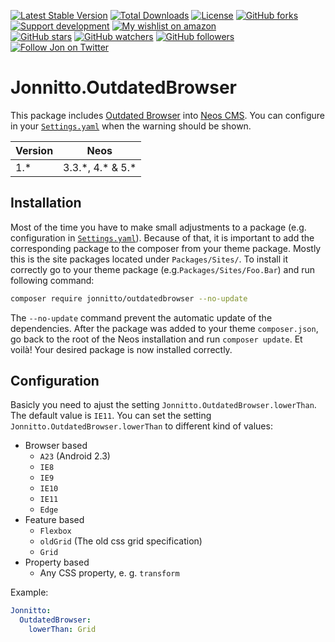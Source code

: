 [![Latest Stable Version](https://poser.pugx.org/jonnitto/outdatedbrowser/v/stable)](https://packagist.org/packages/jonnitto/outdatedbrowser)
[![Total Downloads](https://poser.pugx.org/jonnitto/outdatedbrowser/downloads)](https://packagist.org/packages/jonnitto/outdatedbrowser)
[![License](https://poser.pugx.org/jonnitto/outdatedbrowser/license)](https://packagist.org/packages/jonnitto/outdatedbrowser)
[![GitHub forks](https://img.shields.io/github/forks/jonnitto/Jonnitto.OutdatedBrowser.svg?style=social&label=Fork)](https://github.com/jonnitto/Jonnitto.OutdatedBrowser/fork)
[![Support development](https://img.shields.io/badge/Donate-PayPal-yellow.svg)](https://www.paypal.me/Jonnitto/20eur)
[![My wishlist on amazon](https://img.shields.io/badge/Wishlist-Amazon-yellow.svg)](https://www.amazon.de/hz/wishlist/ls/2WPGORAVYF39B?&sort=default)  
[![GitHub stars](https://img.shields.io/github/stars/jonnitto/Jonnitto.OutdatedBrowser.svg?style=social&label=Stars)](https://github.com/jonnitto/Jonnitto.OutdatedBrowser/stargazers)
[![GitHub watchers](https://img.shields.io/github/watchers/jonnitto/Jonnitto.OutdatedBrowser.svg?style=social&label=Watch)](https://github.com/jonnitto/Jonnitto.OutdatedBrowser/subscription)
[![GitHub followers](https://img.shields.io/github/followers/jonnitto.svg?style=social&label=Follow)](https://github.com/jonnitto/followers)
[![Follow Jon on Twitter](https://img.shields.io/twitter/follow/jonnitto.svg?style=social&label=Follow)](https://twitter.com/jonnitto)

# Jonnitto.OutdatedBrowser

This package includes [Outdated Browser](http://outdatedbrowser.com/) into [Neos CMS](https://www.neos.io). You can configure in your [`Settings.yaml`](Configuration/Settings.yaml) when the warning should be shown.

| Version | Neos                |
| ------- | ------------------- |
| 1.\*    | 3.3.\*, 4.\* & 5.\* |

## Installation

Most of the time you have to make small adjustments to a package (e.g. configuration in [`Settings.yaml`](Configuration/Settings.yaml)). Because of that, it is important to add the corresponding package to the composer from your theme package. Mostly this is the site packages located under `Packages/Sites/`. To install it correctly go to your theme package (e.g.`Packages/Sites/Foo.Bar`) and run following command:

```bash
composer require jonnitto/outdatedbrowser --no-update
```

The `--no-update` command prevent the automatic update of the dependencies. After the package was added to your theme `composer.json`, go back to the root of the Neos installation and run `composer update`. Et voilà! Your desired package is now installed correctly.

## Configuration

Basicly you need to ajust the setting `Jonnitto.OutdatedBrowser.lowerThan`. The default value is `IE11`.
You can set the setting `Jonnitto.OutdatedBrowser.lowerThan` to different kind of values:

-   Browser based
    -   `A23` (Android 2.3)
    -   `IE8`
    -   `IE9`
    -   `IE10`
    -   `IE11`
    -   `Edge`
-   Feature based
    -   `Flexbox`
    -   `oldGrid` (The old css grid specification)
    -   `Grid`
-   Property based
    -   Any CSS property, e. g. `transform`

Example:

```yaml
Jonnitto:
  OutdatedBrowser:
    lowerThan: Grid
```
